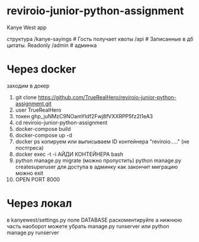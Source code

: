 # reviroio-junior-python-assignment

Kanye West app

структура
/kanye-sayings     # Гость получает квоты
/api         # Записанные в дб цитаты. Readonly
/admin          # админка

# Через docker
заходим в докер
1. git clone https://github.com/TrueRealHero/reviroio-junior-python-assignment.git
2. user TrueRealHero
3. токен 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
4. cd reviroio-junior-python-assignment
5. docker-compose build
6. docker-compose up -d
7. docker ps копируем или выписываем ID контейнера "reviroio....." (не постгреса)
8. docker exec -t -i АЙДИ КОНТЕЙНЕРА bash
9. python manage.py migrate
    (можно пропустить) python manage.py createsuperuser для доступа в админку
    как закончит миграцию можно exit
10. OPEN PORT 8000

# Через локал
в kanyewest/settings.py поле DATABASE раскоментируйте
а нижнюю часть наоборот можете убрать
manage.py runserver или python manage.py runserver
